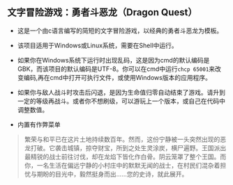 ## 文字冒险游戏：勇者斗恶龙（Dragon Quest）

- 这是一个由c语言编写的简短的文字冒险游戏，以经典的勇者斗恶龙为模板。  

- 该项目适用于Windows或Linux系统，需要在Shell中运行。  

- 如果你在Windows系统下运行时出现乱码，这是因为cmd的默认编码是GBK，而该项目的默认编码是UTF-8。你可以在cmd中运行`chcp 65001`来改变编码,再在cmd中打开可执行文件，或使用Windows版本的应用程序。  

- 如果你与敌人战斗时攻击后闪退，是因为生命值归零自动结束了游戏。请升到一定的等级再战斗。或者你不想刷级，可以游玩上一个版本，或自己在代码中调整数值。

- 内置有作弊菜单 

> 繁荣与和平已在这片土地持续数百年。然而，这份宁静被一头突然出现的恶龙打破。它袭击城镇，掠夺财宝，所到之处生灵涂炭，横尸遍野。王国派出最精锐的战士前往讨伐，却在龙焰下皆化作白骨。阴云笼罩了整个王国。而你，一名生活在偏远宁静的小村庄中的默默无闻的战士，在村民们混杂着担忧与期盼的目光中，毅然挺身而出......您的史诗，就此展开。


